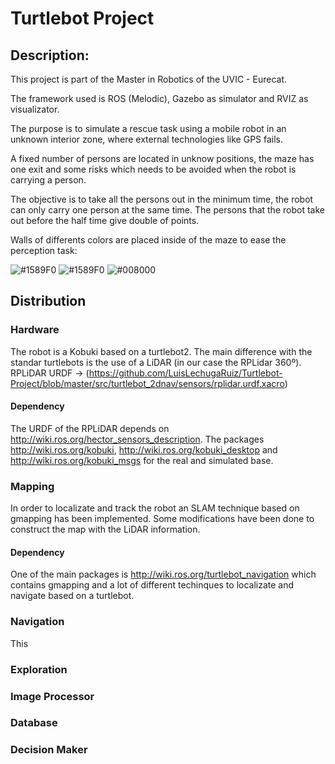 
# Turtlebot Project
## Description:

This project is part of the Master in Robotics of the UVIC - Eurecat.

The framework used is ROS (Melodic), Gazebo as simulator and RVIZ as visualizator.

The purpose is to simulate a rescue task using a mobile robot in an unknown interior zone, where external technologies like GPS fails.

A fixed number of persons are located in unknow positions, the maze has one exit and some risks which needs to be avoided when the robot is carrying a person. 

The objective is to take all the persons out in the minimum time, the robot can only carry one person at the same time. The persons that the robot take out before the half time give double of points. 

Walls of differents colors are placed inside of the maze to ease the perception task:

![#1589F0](https://placehold.it/100/1589F0/ffffff/?text=PERS)  ![#1589F0](https://placehold.it/100/f03c15/ffffff/?text=RISK)
![#008000](https://placehold.it/100/008000/ffffff/?text=EXIT)  

## Distribution

### Hardware
The robot is a Kobuki based on a turtlebot2. The main difference with the standar turtlebots is the use of a LiDAR (in our case the RPLidar 360º). RPLiDAR URDF -> (https://github.com/LuisLechugaRuiz/Turtlebot-Project/blob/master/src/turtlebot_2dnav/sensors/rplidar.urdf.xacro)

#### Dependency 

The URDF of the RPLiDAR depends on http://wiki.ros.org/hector_sensors_description.
The packages http://wiki.ros.org/kobuki, http://wiki.ros.org/kobuki_desktop and http://wiki.ros.org/kobuki_msgs for the real and simulated base. 

### Mapping

In order to localizate and track the robot an SLAM technique based on gmapping has been implemented. Some modifications have been done to construct the map with the LiDAR information.

#### Dependency 

One of the main packages is http://wiki.ros.org/turtlebot_navigation which contains gmapping and a lot of different techinques to localizate and navigate based on a turtlebot.


### Navigation

This

### Exploration

### Image Processor

### Database

### Decision Maker

